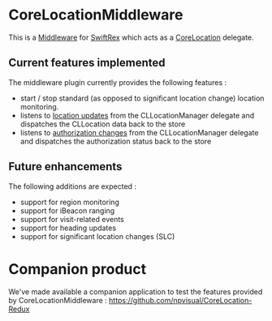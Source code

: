 # CoreLocationMiddleware

This is a [Middleware](https://github.com/SwiftRex/SwiftRex#middleware) for [SwiftRex](https://github.com/SwiftRex/SwiftRex) which acts as a [CoreLocation](https://developer.apple.com/documentation/corelocation) delegate.

## Current features implemented

The middleware plugin currently provides the following features : 
* start / stop standard (as opposed to significant location change) location monitoring.
* listens to [location updates](https://developer.apple.com/documentation/corelocation/cllocationmanagerdelegate/1423615-locationmanager) from the CLLocationManager delegate and dispatches the CLLocation data back to the store
* listens to [authorization changes](https://developer.apple.com/documentation/corelocation/cllocationmanagerdelegate/3563956-locationmanagerdidchangeauthoriz) from the CLLocationManager delegate and dispatches the authorization status back to the store

## Future enhancements

The following additions are expected : 
* support for region monitoring
* support for iBeacon ranging
* support for visit-related events
* support for heading updates
* support for significant location changes (SLC)

# Companion product

We've made available a companion application to test the features provided by CoreLocationMiddleware : 
https://github.com/npvisual/CoreLocation-Redux
